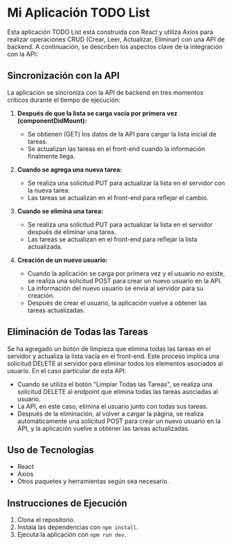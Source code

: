 # Mi Aplicación TODO List

Esta aplicación TODO List está construida con React y utiliza Axios para realizar operaciones CRUD (Crear, Leer, Actualizar, Eliminar) con una API de backend. A continuación, se describen los aspectos clave de la integración con la API:

## Sincronización con la API

La aplicación se sincroniza con la API de backend en tres momentos críticos durante el tiempo de ejecución:

1. **Después de que la lista se carga vacía por primera vez (componentDidMount):**
   - Se obtienen (GET) los datos de la API para cargar la lista inicial de tareas.
   - Se actualizan las tareas en el front-end cuando la información finalmente llega.

2. **Cuando se agrega una nueva tarea:**
   - Se realiza una solicitud PUT para actualizar la lista en el servidor con la nueva tarea.
   - Las tareas se actualizan en el front-end para reflejar el cambio.

3. **Cuando se elimina una tarea:**
   - Se realiza una solicitud PUT para actualizar la lista en el servidor después de eliminar una tarea.
   - Las tareas se actualizan en el front-end para reflejar la lista actualizada.

4. **Creación de un nuevo usuario:**
   - Cuando la aplicación se carga por primera vez y el usuario no existe, se realiza una solicitud POST para crear un nuevo usuario en la API.
   - La información del nuevo usuario se envía al servidor para su creación.
   - Después de crear el usuario, la aplicación vuelve a obtener las tareas actualizadas.   

## Eliminación de Todas las Tareas

Se ha agregado un botón de limpieza que elimina todas las tareas en el servidor y actualiza la lista vacía en el front-end. Este proceso implica una solicitud DELETE al servidor para eliminar todos los elementos asociados al usuario. En el caso particular de esta API:

- Cuando se utiliza el botón "Limpiar Todas las Tareas", se realiza una solicitud DELETE al endpoint que elimina todas las tareas asociadas al usuario.
- La API, en este caso, elimina el usuario junto con todas sus tareas.
- Después de la eliminación, al volver a cargar la página, se realiza automáticamente una solicitud POST para crear un nuevo usuario en la API, y la aplicación vuelve a obtener las tareas actualizadas.

## Uso de Tecnologías

- React
- Axios
- Otros paquetes y herramientas según sea necesario.

## Instrucciones de Ejecución

1. Clona el repositorio.
2. Instala las dependencias con `npm install`.
3. Ejecuta la aplicación con `npm run dev`.
